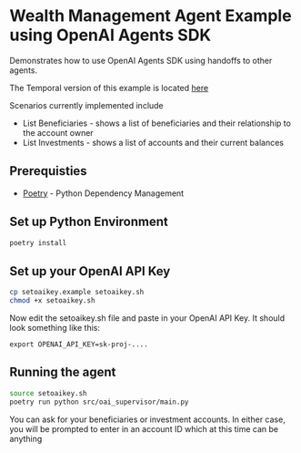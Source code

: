 # Wealth Management Agent Example using OpenAI Agents SDK
Demonstrates how to use OpenAI Agents SDK using handoffs to other agents. 

The Temporal version of this example is located [here](src/temporal_supervisor/README.md) 

Scenarios currently implemented include
* List Beneficiaries - shows a list of beneficiaries and their relationship to the account owner
* List Investments - shows a list of accounts and their current balances

## Prerequisties

* [Poetry](https://python-poetry.org/docs/) - Python Dependency Management

## Set up Python Environment
```bash
poetry install
```

## Set up your OpenAI API Key
 
```bash
cp setoaikey.example setoaikey.sh
chmod +x setoaikey.sh
```

Now edit the setoaikey.sh file and paste in your OpenAI API Key.
It should look something like this:
```text
export OPENAI_API_KEY=sk-proj-....
```

## Running the agent
```bash
source setoaikey.sh
poetry run python src/oai_supervisor/main.py
```

You can ask for your beneficiaries or investment accounts. In either case, you will be prompted to enter in an account ID which at this time can be anything
